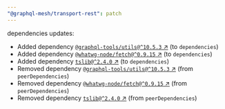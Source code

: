 ```yaml
---
"@graphql-mesh/transport-rest": patch
---
```

dependencies updates:
  - Added dependency [`@graphql-tools/utils@^10.5.3` ↗︎](https://www.npmjs.com/package/@graphql-tools/utils/v/10.5.3) (to `dependencies`)
  - Added dependency [`@whatwg-node/fetch@^0.9.15` ↗︎](https://www.npmjs.com/package/@whatwg-node/fetch/v/0.9.15) (to `dependencies`)
  - Added dependency [`tslib@^2.4.0` ↗︎](https://www.npmjs.com/package/tslib/v/2.4.0) (to `dependencies`)
  - Removed dependency [`@graphql-tools/utils@^10.5.3` ↗︎](https://www.npmjs.com/package/@graphql-tools/utils/v/10.5.3) (from `peerDependencies`)
  - Removed dependency [`@whatwg-node/fetch@^0.9.15` ↗︎](https://www.npmjs.com/package/@whatwg-node/fetch/v/0.9.15) (from `peerDependencies`)
  - Removed dependency [`tslib@^2.4.0` ↗︎](https://www.npmjs.com/package/tslib/v/2.4.0) (from `peerDependencies`)
